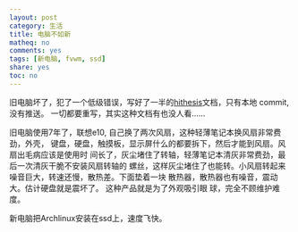 ```yaml
---
layout: post
category: 生活
title: 电脑不如新
matheq: no
comments: yes
tags: [新电脑, fvwm, ssd]
share: yes
toc: no
---
```

旧电脑坏了，犯了一个低级错误，写好了一半的[hithesis][hithesis]文档，只有本地
commit, 没有推送。 一切都要重写，其实这种文档有也没人看……

旧电脑使用7年了，联想e10, 自己换了两次风扇，这种轻薄笔记本换风扇非常费劲，外壳，
键盘，硬盘，触摸板，显示屏什么的都要拆下，然后才能到风扇。风扇出毛病应该是使用时
间长了，灰尘堵住了转轴，轻薄笔记本清灰非常费劲，最后一次清灰干脆不安装风扇转轴的
螺丝，这样灰尘堵住了也能转。小风扇转起来噪音巨大，转速还慢，散热差。下面垫着一块
散热器，散热器也有噪音，震动大。估计硬盘就是震坏了。 这种产品就是为了外观吸引眼
球，完全不顾维护难度。

新电脑把Archlinux安装在ssd上，速度飞快。

[hithesis]:   "https://github.com/dustincys/hithesis" "hithesis"
